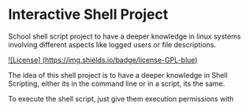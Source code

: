# Interactive Shell Project

School shell script project to have a deeper knowledge in linux systems involving different aspects like logged users or file descriptions.

[![License] (https://img.shields.io/badge/license-GPL-blue)](https://www.gnu.org/licenses/gpl-3.0.en.html)

The idea of this shell project is to have a deeper knowledge in Shell Scripting, either its in the command line or in a script, its the same.

To execute the shell script, just give them execution permissions with
